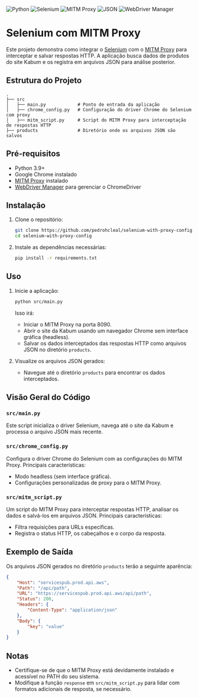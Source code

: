![Python](https://img.shields.io/badge/python-3670A0?style=flat&logo=python&logoColor=ffdd54)
![Selenium](https://img.shields.io/badge/selenium-43B02A?style=flat&logo=selenium&logoColor=white)
![MITM Proxy](https://img.shields.io/badge/mitmproxy-FF5733?style=flat&logo=mitmproxy&logoColor=white)
![JSON](https://img.shields.io/badge/json-000000?style=flat&logo=json&logoColor=white)
![WebDriver Manager](https://img.shields.io/badge/webdriver--manager-0000FF?style=flat&logo=googlechrome&logoColor=white)

# Selenium com MITM Proxy

Este projeto demonstra como integrar o [Selenium](https://www.selenium.dev/) com o [MITM Proxy](https://mitmproxy.org/) para interceptar e salvar respostas HTTP. A aplicação busca dados de produtos do site Kabum e os registra em arquivos JSON para análise posterior.

## Estrutura do Projeto

```
.
├── src
│   ├── main.py            # Ponto de entrada da aplicação
│   ├── chrome_config.py   # Configuração do driver Chrome do Selenium com proxy
│   ├── mitm_script.py     # Script do MITM Proxy para interceptação de respostas HTTP
├── products               # Diretório onde os arquivos JSON são salvos
```

## Pré-requisitos

- Python 3.9+
- Google Chrome instalado
- [MITM Proxy](https://mitmproxy.org/) instalado
- [WebDriver Manager](https://github.com/SergeyPirogov/webdriver_manager) para gerenciar o ChromeDriver

## Instalação

1. Clone o repositório:

   ```bash
   git clone https://github.com/pedrohcleal/selenium-with-proxy-config.git
   cd selenium-with-proxy-config
   ```

1. Instale as dependências necessárias:

   ```bash
   pip install -r requirements.txt
   ```

## Uso

1. Inicie a aplicação:

   ```bash
   python src/main.py
   ```

   Isso irá:

   - Iniciar o MITM Proxy na porta 8090.
   - Abrir o site da Kabum usando um navegador Chrome sem interface gráfica (headless).
   - Salvar os dados interceptados das respostas HTTP como arquivos JSON no diretório `products`.

1. Visualize os arquivos JSON gerados:

   - Navegue até o diretório `products` para encontrar os dados interceptados.

## Visão Geral do Código

### `src/main.py`

Este script inicializa o driver Selenium, navega até o site da Kabum e processa o arquivo JSON mais recente.

### `src/chrome_config.py`

Configura o driver Chrome do Selenium com as configurações do MITM Proxy. Principais características:

- Modo headless (sem interface gráfica).
- Configurações personalizadas de proxy para o MITM Proxy.

### `src/mitm_script.py`

Um script do MITM Proxy para interceptar respostas HTTP, analisar os dados e salvá-los em arquivos JSON. Principais características:

- Filtra requisições para URLs específicas.
- Registra o status HTTP, os cabeçalhos e o corpo da resposta.

## Exemplo de Saída

Os arquivos JSON gerados no diretório `products` terão a seguinte aparência:

```json
{
    "Host": "servicespub.prod.api.aws",
    "Path": "/api/path",
    "URL": "https://servicespub.prod.api.aws/api/path",
    "Status": 200,
    "Headers": {
        "Content-Type": "application/json"
    },
    "Body": {
        "key": "value"
    }
}
```

## Notas

- Certifique-se de que o MITM Proxy está devidamente instalado e acessível no PATH do seu sistema.
- Modifique a função `response` em `src/mitm_script.py` para lidar com formatos adicionais de resposta, se necessário.
